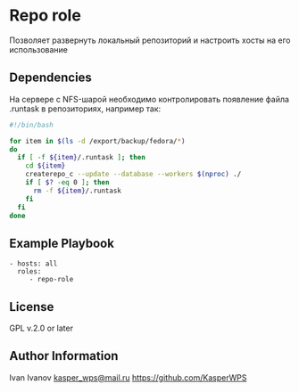 Repo role
=========

Позволяет развернуть локальный репозиторий и настроить хосты на его использование

Dependencies
------------

На сервере с NFS-шарой необходимо контролировать появление файла .runtask в репозиториях, например так:

```bash
#!/bin/bash

for item in $(ls -d /export/backup/fedora/*)
do
  if [ -f ${item}/.runtask ]; then
    cd ${item}
    createrepo_c --update --database --workers $(nproc) ./
    if [ $? -eq 0 ]; then
      rm -f ${item}/.runtask
    fi
  fi
done
```

Example Playbook
----------------

    - hosts: all
      roles:
         - repo-role


License
-------

GPL v.2.0 or later

Author Information
------------------

Ivan Ivanov <kasper_wps@mail.ru>
https://github.com/KasperWPS
